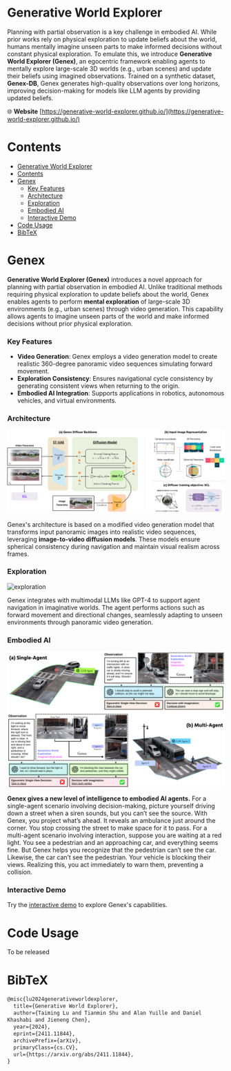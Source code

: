 # Generative World Explorer

Planning with partial observation is a key challenge in embodied AI. While prior works rely on physical exploration to update beliefs about the world, humans mentally imagine unseen parts to make informed decisions without constant physical exploration. To emulate this, we introduce **Generative World Explorer (Genex)**, an egocentric framework enabling agents to mentally explore large-scale 3D worlds (e.g., urban scenes) and update their beliefs using imagined observations. Trained on a synthetic dataset, **Genex-DB**, Genex generates high-quality observations over long horizons, improving decision-making for models like LLM agents by providing updated beliefs.

🌐 **Website** [https://generative-world-explorer.github.io/](https://generative-world-explorer.github.io/)


# Contents
- [Generative World Explorer](#generative-world-explorer)
- [Contents](#contents)
- [Genex](#genex)
    - [Key Features](#key-features)
    - [Architecture](#architecture)
    - [Exploration](#exploration)
    - [Embodied AI](#embodied-ai)
    - [Interactive Demo](#interactive-demo)
- [Code Usage](#code-usage)
- [BibTeX](#bibtex)



# Genex

**Generative World Explorer (Genex)** introduces a novel approach for planning with partial observation in embodied AI. Unlike traditional methods requiring physical exploration to update beliefs about the world, Genex enables agents to perform **mental exploration** of large-scale 3D environments (e.g., urban scenes) through video generation. This capability allows agents to imagine unseen parts of the world and make informed decisions without prior physical exploration.

### Key Features

- **Video Generation**: Genex employs a video generation model to create realistic 360-degree panoramic video sequences simulating forward movement.
- **Exploration Consistency**: Ensures navigational cycle consistency by generating consistent views when returning to the origin.
- **Embodied AI Integration**: Supports applications in robotics, autonomous vehicles, and virtual environments.

### Architecture

![architecture](pics/architecture.png)

Genex's architecture is based on a modified video generation model that transforms input panoramic images into realistic video sequences, leveraging **image-to-video diffusion models**. These models ensure spherical consistency during navigation and maintain visual realism across frames.

### Exploration

![exploration](pics/exploration.png)

Genex integrates with multimodal LLMs like GPT-4 to support agent navigation in imaginative worlds. The agent performs actions such as forward movement and directional changes, seamlessly adapting to unseen environments through panoramic video generation.

### Embodied AI

![eqa](pics/EQA.png)

**Genex gives a new level of intelligence to embodied AI agents.**
For a single-agent scenario involving decision-making, picture yourself driving down a street when a siren
sounds, but you can’t see the source. With Genex, you project what’s ahead. It reveals an ambulance just
around the corner. You stop crossing the street to make space for it to pass.
For a multi-agent scenario involving interaction, suppose you are waiting at a red light. You see a
pedestrian and an approaching car, and everything seems fine. But Genex helps you recognize that the
pedestrian can’t see the car. Likewise, the car can’t see the pedestrian. Your vehicle is blocking their
views. Realizing this, you act immediately to warn them, preventing a collision.

### Interactive Demo

Try the [interactive demo](https://generative-world-explorer.github.io) to explore Genex's capabilities.


# Code Usage
To be released

# BibTeX

```
@misc{lu2024generativeworldexplorer,
  title={Generative World Explorer}, 
  author={Taiming Lu and Tianmin Shu and Alan Yuille and Daniel Khashabi and Jieneng Chen},
  year={2024},
  eprint={2411.11844},
  archivePrefix={arXiv},
  primaryClass={cs.CV},
  url={https://arxiv.org/abs/2411.11844}, 
}
```